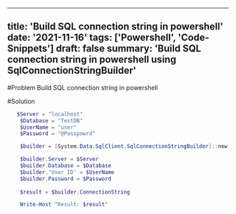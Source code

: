 
---
title: 'Build SQL connection string in powershell'
date: '2021-11-16'
tags: ['Powershell', 'Code-Snippets']
draft: false
summary: 'Build SQL connection string in powershell using SqlConnectionStringBuilder'
---
#Problem
Build SQL connection string in powershell

#Solution

```powershell
   $Server = "localhost"
    $Database = "TestDB"
    $UserName = "user"
    $Password = "@Passpowrd"

    $builder = [System.Data.SqlClient.SqlConnectionStringBuilder]::new()

    $builder.Server = $Server
    $builder.Database = $Database
    $builder.'User ID' = $UserName
    $builder.Password = $Password
    
    $result = $builder.ConnectionString

    Write-Host "Result: $result"
```